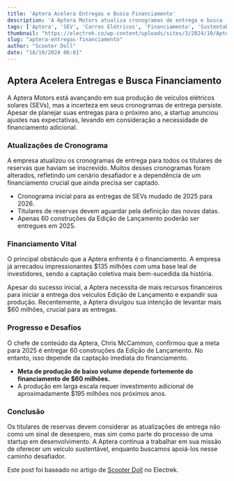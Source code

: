 ```yaml
---
title: 'Aptera Acelera Entregas e Busca Financiamento'
description: 'A Aptera Motors atualiza cronogramas de entrega e busca financiamento adicional para seus SEVs solares.'
tags: ['Aptera', 'SEV', 'Carros Elétricos', 'Financiamento', 'Sustentabilidade']
thumbnail: "https://electrek.co/wp-content/uploads/sites/3/2024/10/Aptera-deliveries-pushed.jpg?quality=82&strip=all&w=1400"
slug: "aptera-entregas-financiamento"
author: "Scooter Doll"
date: "18/10/2024 06:01"
---
```


## Aptera Acelera Entregas e Busca Financiamento

A Aptera Motors está avançando em sua produção de veículos elétricos solares (SEVs), mas a incerteza em seus cronogramas de entrega persiste. Apesar de planejar suas entregas para o próximo ano, a startup anunciou ajustes nas expectativas, levando em consideração a necessidade de financiamento adicional.

### Atualizações de Cronograma
A empresa atualizou os cronogramas de entrega para todos os titulares de reservas que haviam se inscrevido. Muitos desses cronogramas foram alterados, refletindo um cenário desafiador e a dependência de um financiamento crucial que ainda precisa ser captado. 

- Cronograma inicial para as entregas de SEVs mudado de 2025 para 2026.
- Titulares de reservas devem aguardar pela definição das novas datas.
- Apenas 60 construções da Edição de Lançamento poderão ser entregues em 2025.

### Financiamento Vital
O principal obstáculo que a Aptera enfrenta é o financiamento. A empresa já arrecadou impressionantes $135 milhões com uma base leal de investidores, sendo a captação coletiva mais bem-sucedida da história.

Apesar do sucesso inicial, a Aptera necessita de mais recursos financeiros para iniciar a entrega dos veículos Edição de Lançamento e expandir sua produção. Recentemente, a Aptera divulgou sua intenção de levantar mais $60 milhões, crucial para as entregas.

### Progresso e Desafios
O chefe de conteúdo da Aptera, Chris McCammon, confirmou que a meta para 2025 é entregar 60 construções da Edição de Lançamento. No entanto, isso depende da captação imediata do financiamento.

- **Meta de produção de baixo volume depende fortemente do financiamento de $60 milhões.** 
- A produção em larga escala requer investimento adicional de aproximadamente $195 milhões nos próximos anos.

### Conclusão
Os titulares de reservas devem considerar as atualizações de entrega não como um sinal de desespero, mas sim como parte do processo de uma startup em desenvolvimento. A Aptera continua a trabalhar em sua missão de oferecer um veículo sustentável, enquanto buscamos apoiá-los nesse caminho desafiador.

Este post foi baseado no artigo de [Scooter Doll](https://electrek.co/2024/10/17/aptera-pushes-sev-deliveries-seeks-additional-funding-timelines-moving-target/) no Electrek.